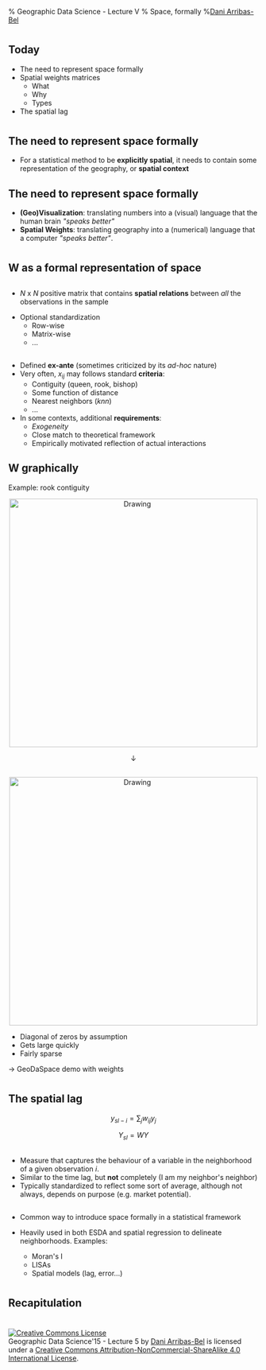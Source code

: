 % Geographic Data Science - Lecture V
% Space, formally
%[Dani Arribas-Bel](http://darribas.org)

#
## Today

* The need to represent space formally
* Spatial weights matrices
    * What
    * Why
    * Types
* The spatial lag

#
## The need to represent space formally

* For a statistical method to be **explicitly spatial**, it needs to contain
  some representation of the geography, or **spatial context**

## The need to represent space formally

* **(Geo)Visualization**: translating numbers into a (visual) language that the human brain
  *"speaks better"*
* **Spatial Weights**: translating geography into a (numerical) language that
  a computer *"speaks better"*.

#
## W as a formal representation of space

##

-   $N$ x $N$ positive matrix that contains **spatial relations**
    between *all* the observations in the sample

<script type="math/tex; mode=display">
w_{ij} = \left\{ \begin{array}{rl}
x_{ij}>0 &\mbox{ if $i$ and $j$ are neighbors} \\
0 &\mbox{ otherwise}
\end{array} \right\}
</script>

-   Optional standardization
    - Row-wise
    - Matrix-wise
    - ...

##

-   Defined **ex-ante** (sometimes criticized by its *ad-hoc* nature)
-   Very often, $x_{ij}%_$ may follows standard **criteria**:
    - Contiguity (queen, rook, bishop)
    - Some function of distance
    - Nearest neighbors (*knn*)
    - ...
-   In some contexts, additional **requirements**: 
    * *Exogeneity*
    * Close match to theoretical framework
    * Empirically motivated reflection of actual interactions


## W graphically

Example: rook contiguity

<CENTER>
<img src="../content/lectures/figs/l04kgeo.png" alt="Drawing" style="width: 500px;"/>
</CENTER>

$$\downarrow$$

##

<CENTER>
<img src="../content/lectures/figs/l04_geo_w.png" alt="Drawing" style="width: 500px;"/>
</CENTER>

-   Diagonal of zeros by assumption
-   Gets large quickly
-   Fairly sparse

$\rightarrow$ GeoDaSpace demo with weights


#
## The spatial lag

$$y_{sl-i} = \displaystyle \sum_j w_{ij} y_j$$

$$Y_{sl} = WY%_$$

##

-   Measure that captures the behaviour of a variable in the neighborhood of a given observation $i$.
-   Similar to the time lag, but **not** completely (I am my neighbor's neighbor)
-   Typically standardized to reflect some sort of average, although not always, depends on purpose (e.g. market potential).

##

-   Common way to introduce space formally in a statistical framework
-   Heavily used in both ESDA and spatial regression to delineate neighborhoods. Examples:

    - Moran's I
    - LISAs
    - Spatial models (lag, error...)


#
## Recapitulation

#
<a rel="license" href="http://creativecommons.org/licenses/by-nc-sa/4.0/"><img alt="Creative Commons License" style="border-width:0" src="https://i.creativecommons.org/l/by-nc-sa/4.0/88x31.png" /></a><br /><span xmlns:dct="http://purl.org/dc/terms/" property="dct:title">Geographic Data Science'15 - Lecture 5</span> by <a xmlns:cc="http://creativecommons.org/ns#" href="http://darribas.org" property="cc:attributionName" rel="cc:attributionURL">Dani Arribas-Bel</a> is licensed under a <a rel="license" href="http://creativecommons.org/licenses/by-nc-sa/4.0/">Creative Commons Attribution-NonCommercial-ShareAlike 4.0 International License</a>.


